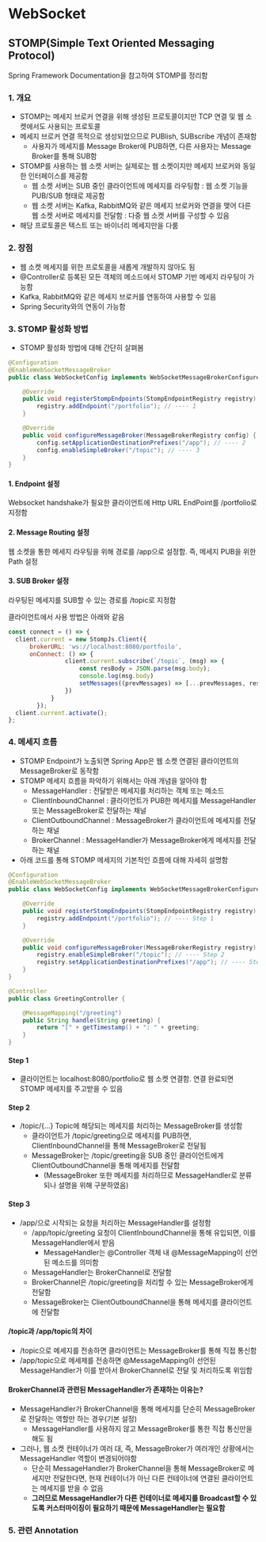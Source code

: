# WebSocket

## STOMP(Simple Text Oriented Messaging Protocol)
Spring Framework Documentation을 참고하여 STOMP를 정리함

### 1. 개요
- STOMP는 메세지 브로커 연결을 위해 생성된 프로토콜이지만 TCP 연결 및 웹 소켓에서도 사용되는 프로토콜
- 메세지 브로커 연결 목적으로 생성되었으므로 PUBlish, SUBscribe 개념이 존재함
  - 사용자가 메세지를 Message Broker에 PUB하면, 다른 사용자는 Message Broker를 통해 SUB함
- STOMP를 사용하는 웹 소켓 서버는 실제로는 웹 소켓이지만 메세지 브로커와 동일한 인터페이스를 제공함
  - 웹 소켓 서버는 SUB 중인 클라이언트에 메세지를 라우팅함 : 웹 소켓 기능을 PUB/SUB 형태로 제공함
  - 웹 소켓 서버는 Kafka, RabbitMQ와 같은 메세지 브로커와 연결을 맺어 다른 웹 소켓 서버로 메세지를 전달함 : 다중 웹 소켓 서버를 구성할 수 있음
- 해당 프로토콜은 텍스트 또는 바이너리 메세지만을 다룸

### 2. 장점
- 웹 소켓 메세지를 위한 프로토콜을 새롭게 개발하지 않아도 됨
- @Controller로 등록된 모든 객체의 메소드에서 STOMP 기반 메세지 라우팅이 가능함 
- Kafka, RabbitMQ와 같은 메세지 브로커를 연동하여 사용할 수 있음
- Spring Security와의 연동이 가능함

### 3. STOMP 활성화 방법
- STOMP 활성화 방법에 대해 간단히 살펴봄
```java
@Configuration
@EnableWebSocketMessageBroker
public class WebSocketConfig implements WebSocketMessageBrokerConfigurer {

	@Override
	public void registerStompEndpoints(StompEndpointRegistry registry) {
		registry.addEndpoint("/portfolio"); // ---- 1
	}

	@Override
	public void configureMessageBroker(MessageBrokerRegistry config) {
		config.setApplicationDestinationPrefixes("/app"); // ---- 2
		config.enableSimpleBroker("/topic"); // ---- 3
	}
}
```

#### 1. Endpoint 설정
Websocket handshake가 필요한 클라이언트에 Http URL EndPoint를 /portfolio로 지정함
#### 2. Message Routing 설정
웹 소켓을 통한 메세지 라우팅을 위해 경로를 /app으로 설정함. 즉, 메세지 PUB을 위한 Path 설정
#### 3. SUB Broker 설정
라우팅된 메세지를 SUB할 수 있는 경로를 /topic로 지정함

클라이언트에서 사용 방법은 아래와 같음
```javascript
const connect = () => {
  client.current = new StompJs.Client({
      brokerURL: 'ws://localhost:8080/portfoilo',
      onConnect: () => {
                client.current.subscribe(`/topic`, (msg) => {
                    const resBody = JSON.parse(msg.body);
                    console.log(msg.body)
                    setMessages((prevMessages) => [...prevMessages, resBody]);
                })
            }
        });
  client.current.activate();
};
```

### 4. 메세지 흐름
- STOMP Endpoint가 노출되면 Spring App은 웹 소켓 연결된 클라이언트의 MessageBroker로 동작함
- STOMP 메세지 흐름을 파악하기 위해서는 아래 개념을 알아야 함
  - MessageHandler : 전달받은 메세지를 처리하는 객체 또는 메소드
  - ClientInboundChannel : 클라이언트가 PUB한 메세지를 MessageHandler 또는 MessageBroker로 전달하는 채널
  - ClientOutboundChannel : MessageBroker가 클라이언트에 메세지를 전달하는 채널
  - BrokerChannel : MessageHandler가 MessageBroker에게 메세지를 전달하는 채널 
- 아래 코드를 통해 STOMP 메세지의 기본적인 흐름에 대해 자세히 설명함
  
```java
@Configuration
@EnableWebSocketMessageBroker
public class WebSocketConfig implements WebSocketMessageBrokerConfigurer {

	@Override
	public void registerStompEndpoints(StompEndpointRegistry registry) {
		registry.addEndpoint("/portfolio"); // ---- Step 1
	}

	@Override
	public void configureMessageBroker(MessageBrokerRegistry registry) {
		registry.enableSimpleBroker("/topic"); // ---- Step 2
		registry.setApplicationDestinationPrefixes("/app"); // ---- Step 3
	}
}

@Controller
public class GreetingController {

	@MessageMapping("/greeting")
	public String handle(String greeting) {
		return "[" + getTimestamp() + ": " + greeting;
	}
}
```

#### Step 1
- 클라이언트는 localhost:8080/portfolio로 웹 소켓 연결함. 연결 완료되면 STOMP 메세지를 주고받을 수 있음

#### Step 2
- /topic/{...} Topic에 해당되는 메세지를 처리하는 MessageBroker를 생성함
  - 클라이언트가 /topic/greeting으로 메세지를 PUB하면, ClientInboundChannel을 통해 MessageBroker로 전달됨
  - MessageBroker는 /topic/greeting을 SUB 중인 클라이언트에게 ClientOutboundChannel을 통해 메세지를 전달함
    - (MessageBroker 또한 메세지를 처리하므로 MessageHandler로 분류되나 설명을 위해 구분하였음)
    
#### Step 3
- /app/으로 시작되는 요청을 처리하는 MessageHandler를 설정함
  - /app/topic/greeting 요청이 ClientInboundChannel을 통해 유입되면, 이를 MessageHandler에서 받음
    - MessageHandler는 @Controller 객체 내 @MessageMapping이 선언된 메소드를 의미함
  - MessageHandler는 BrokerChannel로 전달함
  - BrokerChannel은 /topic/greeting을 처리할 수 있는 MessageBroker에게 전달함
  - MessageBroker는 ClientOutboundChannel을 통해 메세지를 클라이언트에 전달함

#### /topic과 /app/topic의 차이
- /topic으로 메세지를 전송하면 클라이언트는 MessageBroker를 통해 직접 통신함
- /app/topic으로 메세제를 전송하면 @MessageMapping이 선언된 MessageHandler가 이를 받아서 BrokerChannel로 전달 및 처리하도록 위임함

#### BrokerChannel과 관련된 MessageHandler가 존재하는 이유는?
- MessageHandler가 BrokerChannel을 통해 메세지를 단순히 MessageBroker로 전달하는 역할만 하는 경우(기본 설정)
  - MessageHandler를 사용하지 않고 MessageBroker를 통한 직접 통신만을 해도 됨
- 그러나, 웹 소켓 컨테이너가 여러 대, 즉, MessageBroker가 여러개인 상황에서는 MessageHandler 역할이 변경되어야함
  - 단순히 MessageHandler가 BrokerChannel을 통해 MessageBroker로 메세지만 전달한다면, 현재 컨테이너가 아닌 다른 컨테이너에 연결된 클라이언트는 메세지를 받을 수 없음
  - **그러므로 MessageHandler가 다른 컨테이너로 메세지를 Broadcast할 수 있도록 커스터마이징이 필요하기 때문에 MessageHandler는 필요함**

### 5. 관련 Annotation






























